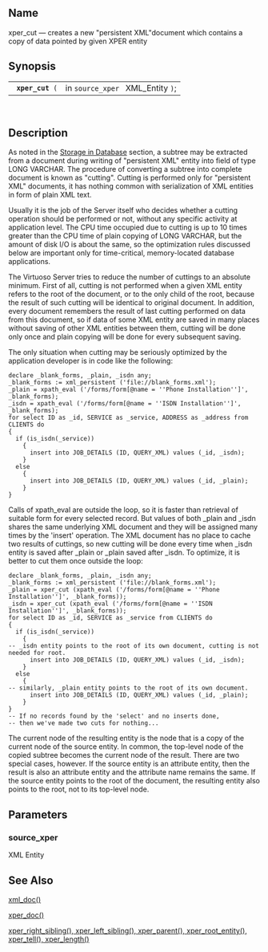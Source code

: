 <div>

<div>

</div>

<div>

## Name

xper_cut — creates a new "persistent XML"document which contains a copy
of data pointed by given XPER entity

</div>

<div>

## Synopsis

<div>

|                       |                                   |
|-----------------------|-----------------------------------|
| ` `**`xper_cut`**` (` | in `source_xper ` XML_Entity `)`; |

<div>

 

</div>

</div>

</div>

<div>

## Description

As noted in the <a href="ch-concepts.html#storageindb" class="link"
title="Storage in Database">Storage in Database</a> section, a subtree
may be extracted from a document during writing of "persistent XML"
entity into field of type LONG VARCHAR. The procedure of converting a
subtree into complete document is known as "cutting". Cutting is
performed only for "persistent XML" documents, it has nothing common
with serialization of XML entities in form of plain XML text.

Usually it is the job of the Server itself who decides whether a cutting
operation should be performed or not, without any specific activity at
application level. The CPU time occupied due to cutting is up to 10
times greater than the CPU time of plain copying of LONG VARCHAR, but
the amount of disk I/O is about the same, so the optimization rules
discussed below are important only for time-critical, memory-located
database applications.

The Virtuoso Server tries to reduce the number of cuttings to an
absolute minimum. First of all, cutting is not performed when a given
XML entity refers to the root of the document, or to the only child of
the root, because the result of such cutting will be identical to
original document. In addition, every document remembers the result of
last cutting performed on data from this document, so if data of some
XML entity are saved in many places without saving of other XML entities
between them, cutting will be done only once and plain copying will be
done for every subsequent saving.

The only situation when cutting may be seriously optimized by the
application developer is in code like the following:

``` programlisting
declare _blank_forms, _plain, _isdn any;
_blank_forms := xml_persistent ('file://blank_forms.xml');
_plain = xpath_eval ('/forms/form[@name = ''Phone Installation'']', _blank_forms);
_isdn = xpath_eval ('/forms/form[@name = ''ISDN Installation'']', _blank_forms);
for select ID as _id, SERVICE as _service, ADDRESS as _address from CLIENTS do
{
  if (is_isdn(_service))
    {
      insert into JOB_DETAILS (ID, QUERY_XML) values (_id, _isdn);
    }
  else
    {
      insert into JOB_DETAILS (ID, QUERY_XML) values (_id, _plain);
    }
}
```

Calls of xpath_eval are outside the loop, so it is faster than retrieval
of suitable form for every selected record. But values of both \_plain
and \_isdn shares the same underlying XML document and they will be
assigned many times by the 'insert' operation. The XML document has no
place to cache two results of cuttings, so new cutting will be done
every time when \_isdn entity is saved after \_plain or \_plain saved
after \_isdn. To optimize, it is better to cut them once outside the
loop:

``` programlisting
declare _blank_forms, _plain, _isdn any;
_blank_forms := xml_persistent ('file://blank_forms.xml');
_plain = xper_cut (xpath_eval ('/forms/form[@name = ''Phone Installation'']', _blank_forms));
_isdn = xper_cut (xpath_eval ('/forms/form[@name = ''ISDN Installation'']', _blank_forms));
for select ID as _id, SERVICE as _service from CLIENTS do
{
  if (is_isdn(_service))
    {
-- _isdn entity points to the root of its own document, cutting is not needed for root.
      insert into JOB_DETAILS (ID, QUERY_XML) values (_id, _isdn);
    }
  else
    {
-- similarly, _plain entity points to the root of its own document.
      insert into JOB_DETAILS (ID, QUERY_XML) values (_id, _plain);
    }
}
-- If no records found by the 'select' and no inserts done,
-- then we've made two cuts for nothing...
```

The current node of the resulting entity is the node that is a copy of
the current node of the source entity. In common, the top-level node of
the copied subtree becomes the current node of the result. There are two
special cases, however. If the source entity is an attribute entity,
then the result is also an attribute entity and the attribute name
remains the same. If the source entity points to the root of the
document, the resulting entity also points to the root, not to its
top-level node.

</div>

<div>

## Parameters

<div>

### source_xper

XML Entity

</div>

</div>

<div>

## See Also

<a href="fn_xml_cut.html" class="link" title="xml_cut">xml_doc()</a>

<a href="fn_xper_doc.html" class="link" title="xper_doc">xper_doc()</a>

<a href="fn_xper_right_sibling.html" class="link"
title="XPER navigation">xper_right_sibling(), xper_left_sibling(),
xper_parent(), xper_root_entity(), xper_tell(), xper_length()</a>

</div>

</div>
